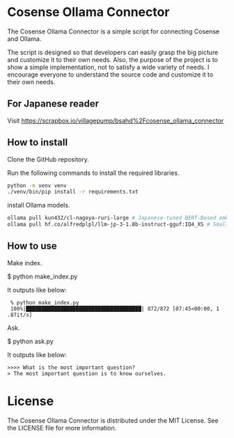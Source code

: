 # Cosense Ollama Connector

The Cosense Ollama Connector is a simple script for connecting Cosense and Ollama.

The script is designed so that developers can easily grasp the big picture and customize it to their own needs. Also, the purpose of the project is to show a simple implementation, not to satisfy a wide variety of needs. I encourage everyone to understand the source code and customize it to their own needs.

## For Japanese reader
Visit https://scrapbox.io/villagepump/bsahd%2Fcosense_ollama_connector


## How to install

Clone the GitHub repository.

Run the following commands to install the required libraries.

```sh
python -m venv venv
./venv/bin/pip install -r requirements.txt
```

install Ollama models.
```sh
ollama pull kun432/cl-nagoya-ruri-large # Japanese-tuned BERT-Based embedding model
ollama pull hf.co/alfredplpl/llm-jp-3-1.8b-instruct-gguf:IQ4_XS # Small size LLM for Japanese
```

## How to use

Make index.

$ python make_index.py

It outputs like below:

```
 % python make_index.py
 100%|█████████████████████████████████████| 872/872 [07:45<00:00, 1 .87it/s] 
 ```

Ask. 

$ python ask.py

It outputs like below:

```
>>>> What is the most important question?
> The most important question is to know ourselves.
```

# License
The Cosense Ollama Connector is distributed under the MIT License. See the LICENSE file for more information.
